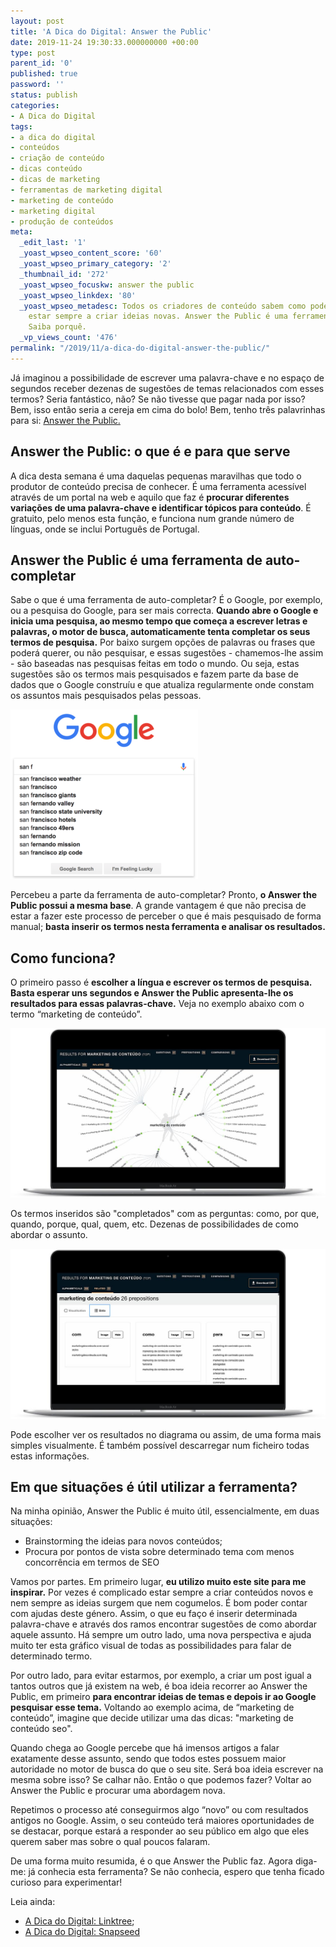 ```yaml
---
layout: post
title: 'A Dica do Digital: Answer the Public'
date: 2019-11-24 19:30:33.000000000 +00:00
type: post
parent_id: '0'
published: true
password: ''
status: publish
categories:
- A Dica do Digital
tags:
- a dica do digital
- conteúdos
- criação de conteúdo
- dicas conteúdo
- dicas de marketing
- ferramentas de marketing digital
- marketing de conteúdo
- marketing digital
- produção de conteúdos
meta:
  _edit_last: '1'
  _yoast_wpseo_content_score: '60'
  _yoast_wpseo_primary_category: '2'
  _thumbnail_id: '272'
  _yoast_wpseo_focuskw: answer the public
  _yoast_wpseo_linkdex: '80'
  _yoast_wpseo_metadesc: Todos os criadores de conteúdo sabem como pode ser difícil
    estar sempre a criar ideias novas. Answer the Public é uma ferramenta para eles.
    Saiba porquê.
  _vp_views_count: '476'
permalink: "/2019/11/a-dica-do-digital-answer-the-public/"
---
```

Já imaginou a possibilidade de escrever uma palavra-chave e no espaço de segundos receber dezenas de sugestões de temas relacionados com esses termos? Seria fantástico, não? Se não tivesse que pagar nada por isso? Bem, isso então seria a cereja em cima do bolo! Bem, tenho três palavrinhas para si: [Answer the Public.](https://answerthepublic.com/)

## Answer the Public: o que é e para que serve

A dica desta semana é uma daquelas pequenas maravilhas que todo o produtor de conteúdo precisa de conhecer. É uma ferramenta acessível através de um portal na web e aquilo que faz é **procurar diferentes variações de uma palavra-chave e identificar tópicos para conteúdo**. É gratuito, pelo menos esta função, e funciona num grande número de línguas, onde se inclui Português de Portugal.

## Answer the Public é uma ferramenta de auto-completar 

Sabe o que é uma ferramenta de auto-completar? É o Google, por exemplo, ou a pesquisa do Google, para ser mais correcta. **Quando abre o Google e inicia uma pesquisa, ao mesmo tempo que começa a escrever letras e palavras, o motor de busca, automaticamente tenta completar os seus termos de pesquisa.** Por baixo surgem opções de palavras ou frases que poderá querer, ou não pesquisar, e essas sugestões - chamemos-lhe assim - são baseadas nas pesquisas feitas em todo o mundo. Ou seja, estas sugestões são os termos mais pesquisados e fazem parte da base de dados que o Google construíu e que atualiza regularmente onde constam os assuntos mais pesquisados pelas pessoas.

![Google autocomplete](/assets/images/2019/11/Autocomplete_1.max-1000x1000-300x271.png)

Percebeu a parte da ferramenta de auto-completar? Pronto, **o Answer the Public possui a mesma base**. A grande vantagem é que não precisa de estar a fazer este processo de perceber o que é mais pesquisado de forma manual; **basta inserir os termos nesta ferramenta e analisar os resultados.**

## Como funciona?

O primeiro passo é **escolher a língua e escrever os termos de pesquisa. Basta esperar uns segundos e Answer the Public apresenta-lhe os resultados para essas palavras-chave.** Veja no exemplo abaixo com o termo “marketing de conteúdo”.

![Pesquisa no Answer the public](/assets/images/2019/11/answer1-copy.jpg)

Os termos inseridos são "completados" com as perguntas: como, por que, quando, porque, qual, quem, etc. Dezenas de possibilidades de como abordar o assunto.

![Pesquisa no Answer the public](/assets/images/2019/11/answer2-copy.jpg)

Pode escolher ver os resultados no diagrama ou assim, de uma forma mais simples visualmente. É também possível descarregar num ficheiro todas estas informações.

## Em que situações é útil utilizar a ferramenta?

Na minha opinião, Answer the Public é muito útil, essencialmente, em duas situações:

- Brainstorming the ideias para novos conteúdos;
- Procura por pontos de vista sobre determinado tema com menos concorrência em termos de SEO

Vamos por partes. Em primeiro lugar, **eu utilizo muito este site para me inspirar.** Por vezes é complicado estar sempre a criar conteúdos novos e nem sempre as ideias surgem que nem cogumelos. É bom poder contar com ajudas deste género. Assim, o que eu faço é inserir determinada palavra-chave e através dos ramos encontrar sugestões de como abordar aquele assunto. Há sempre um outro lado, uma nova perspectiva e ajuda muito ter esta gráfico visual de todas as possibilidades para falar de determinado termo.

Por outro lado, para evitar estarmos, por exemplo, a criar um post igual a tantos outros que já existem na web, é boa ideia recorrer ao Answer the Public, em primeiro **para encontrar ideias de temas e depois ir ao Google pesquisar esse tema.** Voltando ao exemplo acima, de “marketing de conteúdo”, imagine que decide utilizar uma das dicas: "marketing de conteúdo seo".

Quando chega ao Google percebe que há imensos artigos a falar exatamente desse assunto, sendo que todos estes possuem maior autoridade no motor de busca do que o seu site. Será boa ideia escrever na mesma sobre isso? Se calhar não. Então o que podemos fazer? Voltar ao Answer the Public e procurar uma abordagem nova.&nbsp;

Repetimos o processo até conseguirmos algo “novo” ou com resultados antigos no Google. Assim, o seu conteúdo terá maiores oportunidades de se destacar, porque estará a responder ao seu público em algo que eles querem saber mas sobre o qual poucos falaram.

De uma forma muito resumida, é o que Answer the Public faz. Agora diga-me: já conhecia esta ferramenta? Se não conhecia, espero que tenha ficado curioso para experimentar!

Leia ainda:

- [A Dica do Digital: Linktree](/2019/11/a-dica-do-digital-linktree/);
- [A Dica do Digital: Snapseed](/2019/11/a-dica-do-digital-snapseed/)
